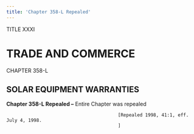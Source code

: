 ```yaml
---
title: 'Chapter 358-L Repealed'
---
```


TITLE XXXI
                                             
TRADE AND COMMERCE
==================

CHAPTER 358-L
                                             
SOLAR EQUIPMENT WARRANTIES
--------------------------

**Chapter 358-L Repealed –** Entire Chapter was repealed


                                             [Repealed 1998, 41:1, eff. July 4, 1998.
                                             ]
